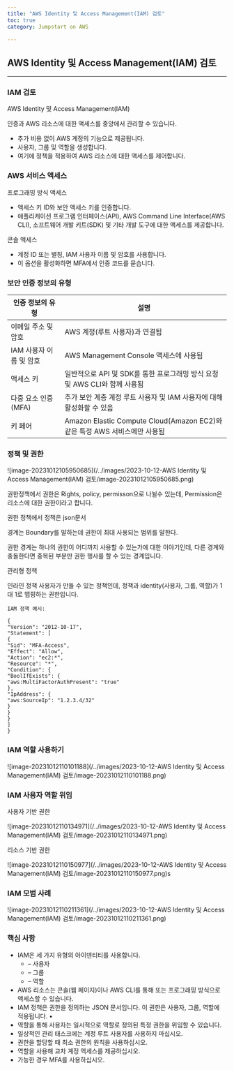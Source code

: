 ```yaml
---
title: "AWS Identity 및 Access Management(IAM) 검토"
toc: true
category: Jumpstart on AWS

---
```


## AWS Identity 및 Access Management(IAM) 검토

---

### IAM 검토

AWS Identity 및 Access Management(IAM)

인증과 AWS 리소스에 대한 액세스를 중앙에서 관리할 수 있습니다.

- 추가 비용 없이 AWS 계정의 기능으로 제공됩니다.
- 사용자, 그룹 및 역할을 생성합니다.
- 여기에 정책을 적용하여 AWS 리소스에 대한 액세스를 제어합니다.

### AWS 서비스 액세스

프로그래밍 방식 액세스

- 액세스 키 ID와 보안 액세스 키를 인증합니다. 
- 애플리케이션 프로그램 인터페이스(API), AWS Command Line Interface(AWS CLI), 소프트웨어 개발 키트(SDK) 및 기타 개발 도구에 대한 액세스를 제공합니다.

콘솔 액세스

- 계정 ID 또는 별칭, IAM 사용자 이름 및 암호를 사용합니다. 
- 이 옵션을 활성화하면 MFA에서 인증 코드를 묻습니다.

### 보안 인증 정보의 유형

| 인증 정보의 유형        | 설명                                                         |
| ----------------------- | ------------------------------------------------------------ |
| 이메일 주소 및 암호     | AWS 계정(루트 사용자)과 연결됨                               |
| IAM 사용자 이름 및 암호 | AWS Management Console 액세스에 사용됨                       |
| 액세스 키               | 일반적으로 API 및 SDK를 통한 프로그래밍 방식 요청 및 AWS CLI와 함께 사용됨 |
| 다중 요소 인증(MFA)     | 추가 보안 계층 계정 루트 사용자 및 IAM 사용자에 대해 활성화할 수 있음 |
| 키 페어                 | Amazon Elastic Compute Cloud(Amazon EC2)와 같은 특정 AWS 서비스에만 사용됨 |



### 정책 및 권한

![image-20231012105950685](/../images/2023-10-12-AWS Identity 및 Access Management(IAM) 검토/image-20231012105950685.png)

권한정책에서 권한은 Rights, policy, permisson으로 나뉠수 있는데, Permission은 리소스에 대한 권한이라고 합니다.

권한 정책에서 정책은 json문서

경계는 Boundary를 말하는데 권한이 최대 사용되는 범위를 말한다.

권한 경계는 하나의 권한이 어디까지 사용할 수 있는가에 대한 이야기인데, 다른 경계와 충돌한다면 중복된 부분만 권한 행사를 할 수 있는 경계입니다.

관리형 정책

인라인 정책
사용자가 만들 수 있는 정책인데, 정책과 identity(사용자, 그룹, 역할)가 1대 1로 맵핑하는 권한입니다.

`IAM 정책 예시:`

```
{
"Version": "2012-10-17",
"Statement": [
{
"Sid": "MFA-Access",
"Effect": "Allow",
"Action": "ec2:*",
"Resource": "*",
"Condition": {
"BoolIfExists": {
"aws:MultiFactorAuthPresent": "true"
},
"IpAddress": {
"aws:SourceIp": "1.2.3.4/32"
}
}
}
]
}
```

### IAM 역할 사용하기

![image-20231012110101188](/../images/2023-10-12-AWS Identity 및 Access Management(IAM) 검토/image-20231012110101188.png)

### IAM 사용자 역할 위임

사용자 기반 권한

![image-20231012110134971](/../images/2023-10-12-AWS Identity 및 Access Management(IAM) 검토/image-20231012110134971.png)

리소스 기반 권한

![image-20231012110150977](/../images/2023-10-12-AWS Identity 및 Access Management(IAM) 검토/image-20231012110150977.png)s

### IAM  모범 사례

![image-20231012110211361](/../images/2023-10-12-AWS Identity 및 Access Management(IAM) 검토/image-20231012110211361.png)

### 핵심 사항

- IAM은 세 가지 유형의 아이덴티티를 사용합니다. 
  - – 사용자 
  - – 그룹 
  - – 역할 
- AWS 리소스는 콘솔(웹 페이지)이나 AWS CLI를 통해 또는 프로그래밍 방식으로 액세스할 수 있습니다. 
- IAM 정책은 권한을 정의하는 JSON 문서입니다. 이 권한은 사용자, 그룹, 역할에 적용됩니다. •
-  역할을 통해 사용자는 일시적으로 역할로 정의된 특정 권한을 위임할 수 있습니다.
-  일상적인 관리 태스크에는 계정 루트 사용자를 사용하지 마십시오.
-  권한을 할당할 때 최소 권한의 원칙을 사용하십시오. 
- 역할을 사용해 교차 계정 액세스를 제공하십시오. 
- 가능한 경우 MFA를 사용하십시오.